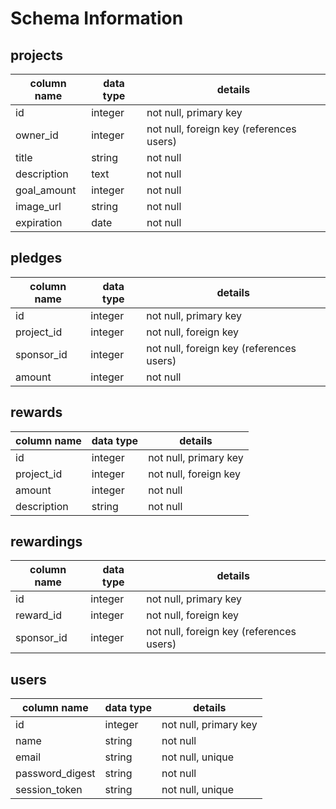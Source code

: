 # Schema Information

## projects
column name | data type | details
------------|-----------|-----------------------
id          | integer   | not null, primary key
owner_id    | integer   | not null, foreign key (references users)
title       | string    | not null
description | text      | not null
goal_amount | integer   | not null
image_url   | string    | not null
expiration  | date      | not null

## pledges
column name | data type | details
------------|-----------|-----------------------
id          | integer   | not null, primary key
project_id  | integer   | not null, foreign key
sponsor_id  | integer   | not null, foreign key (references users)
amount      | integer   | not null

## rewards
column name | data type | details
------------|-----------|-----------------------
id          | integer   | not null, primary key
project_id  | integer   | not null, foreign key
amount      | integer   | not null
description | string    | not null

## rewardings
column name | data type | details
------------|-----------|-----------------------
id          | integer   | not null, primary key
reward_id   | integer   | not null, foreign key
sponsor_id  | integer   | not null, foreign key (references users)

## users
column name     | data type | details
----------------|-----------|-----------------------
id              | integer   | not null, primary key
name            | string    | not null
email           | string    | not null, unique
password_digest | string    | not null
session_token   | string    | not null, unique
